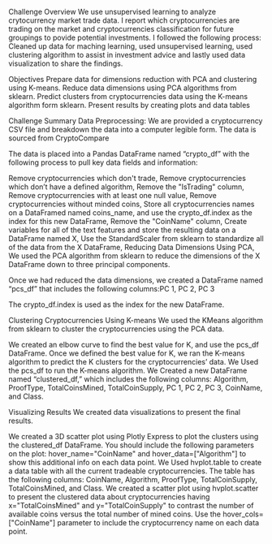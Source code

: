 Challenge Overview
We use unsupervised learning to analyze crytocurrency market trade data. I report which cryptocurrencies are trading on the market and cryptocurrencies classification for future groupings to povide potential investments. I followed the following process: Cleaned up data for maching learning, used unsupervised learning, used clustering algorithm to assist in investment advice and lastly used data visualization to share the findings.


Objectives
Prepare data for dimensions reduction with PCA and clustering using K-means.
Reduce data dimensions using PCA algorithms from sklearn.
Predict clusters from cryptocurrencies data using the K-means algorithm form sklearn.
Present results by creating plots and data tables


Challenge Summary
Data Preprocessing:
We are provided a cryptocurrency CSV file and breakdown the data into a computer legible form. The data is sourced from CryptoCompare

The data is placed into a Pandas DataFrame named “crypto_df” with the following process to pull key data fields and information:

Remove cryptocurrencies which don't trade, Remove cryptocurrencies which don’t have a defined algorithm, Remove the "IsTrading" column, Remove cryptocurrencies with at least one null value, Remove cryptocurrencies without minded coins, Store all cryptocurrencies names on a DataFramed named coins_name, and use the crypto_df.index as the index for this new DataFrame, Remove the "CoinName" column, Create variables for all of the text features and store the resulting data on a DataFrame named X, Use the StandardScaler from sklearn to standardize all of the data from the X DataFrame, Reducing Data Dimensions Using PCA, We used the PCA algorithm from sklearn to reduce the dimensions of the X DataFrame down to three principal components.

Once we had reduced the data dimensions, we created a DataFrame named “pcs_df” that includes the following columns:PC 1, PC 2, PC 3


The crypto_df.index is used as the index for the new DataFrame.

Clustering Cryptocurrencies Using K-means
We used the KMeans algorithm from sklearn to cluster the cryptocurrencies using the PCA data.

We created an elbow curve to find the best value for K, and use the pcs_df DataFrame.
Once we defined the best value for K, we ran the K-means algorithm to predict the K clusters for the cryptocurrencies’ data. We Used the pcs_df to run the K-means algorithm.
We Created a new DataFrame named “clustered_df,” which includes the following columns: Algorithm, ProofType, TotalCoinsMined, TotalCoinSupply, PC 1, PC 2, PC 3, CoinName, and Class.


Visualizing Results
We created data visualizations to present the final results.

We created a 3D scatter plot using Plotly Express to plot the clusters using the clustered_df DataFrame. You should include the following parameters on the plot: hover_name="CoinName" and hover_data=["Algorithm"] to show this additional info on each data point.
We Used hvplot.table to create a data table with all the current tradeable cryptocurrencies. The table has the following columns: CoinName, Algorithm, ProofType, TotalCoinSupply, TotalCoinsMined, and Class.
We created a scatter plot using hvplot.scatter to present the clustered data about cryptocurrencies having x="TotalCoinsMined" and y="TotalCoinSupply" to contrast the number of available coins versus the total number of mined coins. Use the hover_cols=["CoinName"] parameter to include the cryptocurrency name on each data point.
